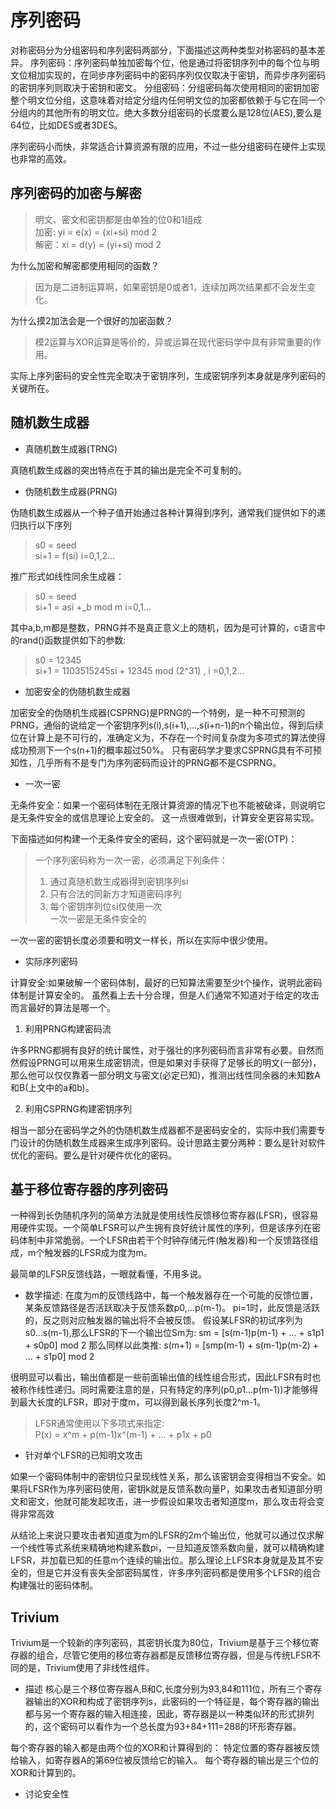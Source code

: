 # 序列密码

对称密码分为分组密码和序列密码两部分，下面描述这两种类型对称密码的基本差异。
序列密码：序列密码单独加密每个位，他是通过将密钥序列中的每个位与明文位相加实现的，在同步序列密码中的密码序列仅仅取决于密钥，而异步序列密码的密钥序列则取决于密钥和密文。
分组密码：分组密码每次使用相同的密钥加密整个明文位分组，这意味着对给定分组内任何明文位的加密都依赖于与它在同一个分组内的其他所有的明文位。绝大多数分组密码的长度要么是128位(AES),要么是64位，比如DES或者3DES。

序列密码小而快，非常适合计算资源有限的应用，不过一些分组密码在硬件上实现也非常的高效。

## 序列密码的加密与解密

> 明文、密文和密钥都是由单独的位0和1组成  
> 加密: yi = e(x) = (xi+si) mod 2  
> 解密：xi = d(y) = (yi+si) mod 2  

为什么加密和解密都使用相同的函数？
> 因为是二进制运算啊，如果密钥是0或者1，连续加两次结果都不会发生变化。

为什么摸2加法会是一个很好的加密函数？
> 模2运算与XOR运算是等价的，异或运算在现代密码学中具有非常重要的作用。

实际上序列密码的安全性完全取决于密钥序列，生成密钥序列本身就是序列密码的关键所在。

## 随机数生成器

* 真随机数生成器(TRNG)

真随机数生成器的突出特点在于其的输出是完全不可复制的。

* 伪随机数生成器(PRNG)

伪随机数生成器从一个种子值开始通过各种计算得到序列，通常我们提供如下的递归执行以下序列
> s0 = seed  
> si+1 = f(si)   i=0,1,2...  

推广形式如线性同余生成器：
> s0 = seed  
> si+1 = asi +_b mod m   i=0,1...  

其中a,b,m都是整数，PRNG并不是真正意义上的随机，因为是可计算的，c语言中的rand()函数提供如下的参数:
> s0 = 12345  
> si+1 = 1103515245si + 12345 mod (2^31) , i =0,1,2...

* 加密安全的伪随机数生成器

加密安全的伪随机生成器(CSPRNG)是PRNG的一个特例，是一种不可预测的PRNG，通俗的说给定一个密钥序列s(i),s(i+1),...,s(i+n-1)的n个输出位，得到后续位在计算上是不可行的，准确定义为，不存在一个时间复杂度为多项式的算法使得成功预测下一个s(n+1)的概率超过50%。
只有密码学才要求CSPRNG具有不可预知性，几乎所有不是专门为序列密码而设计的PRNG都不是CSPRNG。

* 一次一密

无条件安全：如果一个密码体制在无限计算资源的情况下也不能被破译，则说明它是无条件安全的或信息理论上安全的。
这一点很难做到，计算安全更容易实现。

下面描述如何构建一个无条件安全的密码，这个密码就是一次一密(OTP)：
> 一个序列密码称为一次一密，必须满足下列条件：  
>
> 1. 通过真随机数生成器得到密钥序列si  
> 2. 只有合法的同新方才知道密码序列  
> 3. 每个密钥序列位si仅使用一次  
> 一次一密是无条件安全的  

一次一密的密钥长度必须要和明文一样长，所以在实际中很少使用。

* 实际序列密码

计算安全:如果破解一个密码体制，最好的已知算法需要至少t个操作，说明此密码体制是计算安全的。
虽然看上去十分合理，但是人们通常不知道对于给定的攻击而言最好的算法是哪一个。

1. 利用PRNG构建密码流

许多PRNG都拥有良好的统计属性，对于强壮的序列密码而言非常有必要。自然而然假设PRNG可以用来生成密钥流，但是如果对手获得了足够长的明文(一部分)，那么他可以仅仅靠着一部分明文与密文(必定已知)，推测出线性同余器的未知数A和B(上文中的a和b)。

2. 利用CSPRNG构建密钥序列

相当一部分在密码学之外的伪随机数生成器都不是密码安全的，实际中我们需要专门设计的伪随机数生成器来生成序列密码。设计思路主要分两种：要么是针对软件优化的密码。要么是针对硬件优化的密码。


## 基于移位寄存器的序列密码

一种得到长伪随机序列的简单方法就是使用线性反馈移位寄存器(LFSR)，很容易用硬件实现。一个简单LFSR可以产生拥有良好统计属性的序列，但是该序列在密码体制中非常脆弱。一个LFSR由若干个时钟存储元件(触发器)和一个反馈路径组成，m个触发器的LFSR成为度为m。

最简单的LFSR反馈线路，一眼就看懂，不用多说。

* 数学描述:
在度为m的反馈线路中，每一个触发器存在一个可能的反馈位置，某条反馈路径是否活跃取决于反馈系数p0,...p(m-1)。
pi=1时，此反馈是活跃的，反之则对应触发器的输出将不会被反馈。
假设某LFSR的初试序列为s0...s(m-1),那么LFSR的下一个输出位Sm为:
sm = [s(m-1)p(m-1) + ... + s1p1 + s0p0] mod 2
那么同样以此类推:
s(m+1) = [smp(m-1) + s(m-1)p(m-2) + ... + s1p0] mod 2

很明显可以看出，输出值都是一些前面输出值的线性组合形式，因此LFSR有时也被称作线性递归。同时需要注意的是，只有特定的序列(p0,p1...p(m-1))才能够得到最大长度的LFSR，即对于度m，可以得到最长序列长度2^m-1。

> LFSR通常使用以下多项式来指定:  
> P(x) = x^m + p(m-1)x^(m-1) + ... + p1x + p0

* 针对单个LFSR的已知明文攻击

如果一个密码体制中的密钥位只呈现线性关系，那么该密钥会变得相当不安全。如果将LFSR作为序列密码使用，密钥k就是反馈系数向量P，如果攻击者知道部分明文和密文，他就可能发起攻击，进一步假设如果攻击者知道度m，那么攻击将会变得非常高效

从结论上来说只要攻击者知道度为m的LFSR的2m个输出位，他就可以通过仅求解一个线性等式系统来精确地构建系数pi，一旦知道反馈系数向量，就可以精确构建LFSR，并加载已知的任意m个连续的输出位。那么理论上LFSR本身就是及其不安全的，但是它并没有丧失全部密码属性，许多序列密码都是使用多个LFSR的组合构建强壮的密码体制。

## Trivium

Trivium是一个较新的序列密码，其密钥长度为80位，Trivium是基于三个移位寄存器的组合，尽管它使用的移位寄存器都是反馈移位寄存器，但是与传统LFSR不同的是，Trivium使用了非线性组件。

* 描述
核心是三个移位寄存器A,B和C,长度分别为93,84和111位，所有三个寄存器输出的XOR和构成了密钥序列s，此密码的一个特征是，每个寄存器的输出都与另一个寄存器的输入相连接，因此，寄存器是以一种类似环的形式排列的，这个密码可以看作为一个总长度为93+84+111=288的环形寄存器。

每个寄存器的输入都是由两个位的XOR和计算得到的：
特定位置的寄存器被反馈给输入，如寄存器A的第69位被反馈给它的输入。
每个寄存器的输出是三个位的XOR和计算到的。

* 讨论安全性
